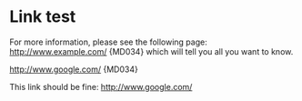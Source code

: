 # Link test

For more information, please see the
following page: http://www.example.com/ {MD034}
which will tell you all you want to know.

http://www.google.com/ {MD034}

This link should be fine: <http://www.google.com/>

